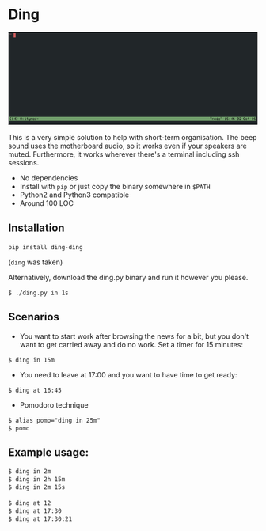 # Ding

![usage_gif](gif/usage.gif)

This is a very simple solution to help with short-term organisation. The beep sound uses the motherboard audio, so it works even if your speakers are muted. Furthermore, it works wherever there's a terminal including ssh sessions.

- No dependencies
- Install with `pip` or just copy the binary somewhere in `$PATH`
- Python2 and Python3 compatible
- Around 100 LOC

## Installation

```
pip install ding-ding
```

(`ding` was taken)

Alternatively, download the ding.py binary and run it however you please.

```
$ ./ding.py in 1s
```

## Scenarios

- You want to start work after browsing the news for a bit, but you don't want to get carried away and do no work. Set a timer for 15 minutes:
```
$ ding in 15m
```
- You need to leave at 17:00 and you want to have time to get ready:
```
$ ding at 16:45
```

- Pomodoro technique
```
$ alias pomo="ding in 25m"
$ pomo
```


## Example usage:

```
$ ding in 2m
$ ding in 2h 15m
$ ding in 2m 15s

$ ding at 12
$ ding at 17:30
$ ding at 17:30:21
```

